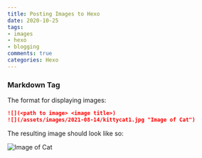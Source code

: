 ```yaml
---
title: Posting Images to Hexo
date: 2020-10-25 
tags:
- images
- hexo
- blogging
comments: true
categories: Hexo
---
```


### Markdown Tag
The format for displaying images:
``` markdown
![](<path to image> <image title>)
![](/assets/images/2021-08-14/kittycat1.jpg "Image of Cat")
```
The resulting image should look like so:

![](/assets/images/2021-08-14/kittycat1.jpg "Image of Cat")
